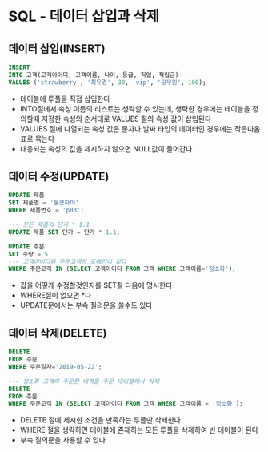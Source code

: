 # SQL - 데이터 삽입과 삭제 

## 데이터 삽입(INSERT)

```sql
INSERT 
INTO 고객(고객아이디, 고객이름, 나이, 등급, 직업, 적립금)
VALUES ('strawberry', '최유경', 30, 'vip', '공무원', 100);
```

- 테이블에 투플을 직접 삽입한다
- INTO절에서 속성 이름의 리스트는 생략할 수 있는데, 생략한 경우에는 테이블을 정의할때 지정한 속성의 순서대로 VALUES 절의 속성 값이 삽입된다
- VALUES 절에 나열되는 속성 값은 문자나 날짜 타입의 데이터인 경우에는 작은따옴표로 묶는다
- 대응되는 속성의 값을 제시하지 않으면 NULL값이 들어간다

## 데이터 수정(UPDATE)

```sql
UPDATE 제품
SET 제품명 = '통큰파이'
WHERE 제품번호 = 'p03';

--- 모든 제품의 단가 * 1.1
UPDATE 제품 SET 단가 = 단가 * 1.1;

UPDATE 주문
SET 수량 = 5
--- 고객아이디와 주문고객의 도메인이 같다
WHERE 주문고객 IN (SELECT 고객아이디 FROM 고객 WHERE 고객이름='정소화');
```

- 값을 어떻게 수정할것인지를 SET절 다음에 명시한다
- WHERE절이 없으면 *다
- UPDATE문에서는 부속 질의문을 쓸수도 있다

## 데이터 삭제(DELETE)

```sql
DELETE
FROM 주문
WHERE 주문일자='2019-05-22';

--- 정소화 고객이 주문한 내역을 주문 테이블에서 삭제
DELETE
FROM 주문
WHERE 주문고객 IN (SELECT 고객아이디 FROM 고객 WHERE 고객이름 = '정소화');
```

- DELETE 절에 제시한 조건을 만족하는 투플만 삭제한다
- WHERE 절을 생략하면 테이블에 존재하는 모든 투플을 삭제하여 빈 테이블이 된다
- 부속 질의문을 사용할 수 있다